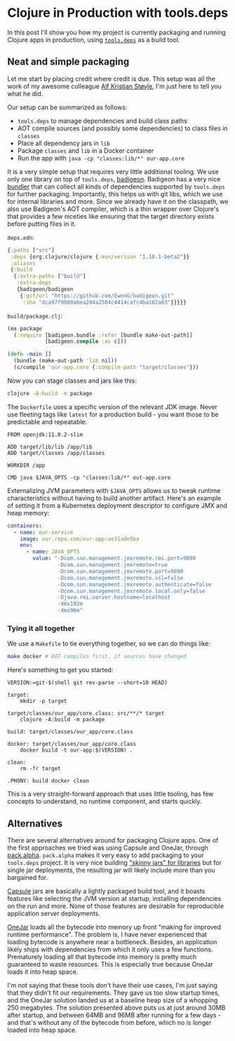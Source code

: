 # Clojure in Production with tools.deps

In this post I'll show you how my project is currently packaging and running
Clojure apps in production, using
[`tools.deps`](https://github.com/clojure/tools.deps.alpha) as a build tool.

<a id="packaging"></a>
## Neat and simple packaging

Let me start by placing credit where credit is due. This setup was all the work
of my awesome colleague [Alf Kristian
Støyle](https://www.kodemaker.no/alf-kristian), I'm just here to tell you what
he did.

Our setup can be summarized as follows:

- `tools.deps` to manage dependencies and build class paths
- AOT compile sources (and possibly some dependencies) to class files in `classes`
- Place all dependency jars in `lib`
- Package `classes` and `lib` in a Docker container
- Run the app with `java -cp "classes:lib/*" our-app.core`

It is a very simple setup that requires very little additional tooling. We use
only one library on top of `tools.deps`,
[badigeon](https://github.com/EwenG/badigeon). Badigeon has a very nice
[bundler](https://github.com/EwenG/badigeon/blob/master/src/badigeon/bundle.clj#L140)
that can collect all kinds of dependencies supported by `tools.deps` for further
packaging. Importantly, this helps us with git libs, which we use for internal
libraries and more. Since we already have it on the classpath, we also use
Badigeon's AOT compiler, which is a thin wrapper over Clojure's that provides a
few niceties like ensuring that the target directory exists before putting files
in it.

`deps.edn`:

```clj
{:paths ["src"]
 :deps {org.clojure/clojure {:mvn/version "1.10.1-beta2"}}
 :aliases
 {:build
  {:extra-paths ["build"]
   :extra-deps
   {badigeon/badigeon
    {:git/url "https://github.com/EwenG/badigeon.git"
     :sha "dca97f9680a6ea204a2504c4414cafc4ba182a83"}}}}}
```

`build/package.clj`:

```clj
(ns package
  (:require [badigeon.bundle :refer [bundle make-out-path]]
            [badigeon.compile :as c]))

(defn -main []
  (bundle (make-out-path 'lib nil))
  (c/compile 'our-app.core {:compile-path "target/classes"}))
```

Now you can stage classes and jars like this:

```sh
clojure -A:build -m package
```

The `Dockerfile` uses a specific version of the relevant JDK image. Never use
fleeting tags like `latest` for a production build - you want those to be
predictable and repeatable:

```
FROM openjdk:11.0.2-slim

ADD target/lib/lib /app/lib
ADD target/classes /app/classes

WORKDIR /app

CMD java $JAVA_OPTS -cp "classes:lib/*" out-app.core
```

Externalizing JVM parameters with `$JAVA_OPTS` allows us to tweak runtime
characteristics without having to build another artifact. Here's an example of
setting it from a Kubernetes deployment descriptor to configure JMX and heap
memory:

```yaml
containers:
  - name: our-service
    image: our.repo.com/our-app:ae31ade5ba
    env:
      - name: JAVA_OPTS
        value: "-Dcom.sun.management.jmxremote.rmi.port=9090
                -Dcom.sun.management.jmxremote=true
                -Dcom.sun.management.jmxremote.port=9090
                -Dcom.sun.management.jmxremote.ssl=false
                -Dcom.sun.management.jmxremote.authenticate=false
                -Dcom.sun.management.jmxremote.local.only=false
                -Djava.rmi.server.hostname=localhost
                -Xmx192m
                -Xms96m"
```

### Tying it all together

We use a `Makefile` to tie everything together, so we can do things like:

```sh
make docker # AOT compiles first, if sources have changed
```

Here's something to get you started:

```
VERSION:=git-$(shell git rev-parse --short=10 HEAD)

target:
    mkdir -p target

target/classes/our_app/core.class: src/**/* target
    clojure -A:build -m package

build: target/classes/our_app/core.class

docker: target/classes/our_app/core.class
    docker build -t our-app:$(VERSION) .

clean:
    rm -fr target

.PHONY: build docker clean
```

This is a very straight-forward approach that uses little tooling, has few
concepts to understand, no runtime component, and starts quickly.

<a id="alternatives"></a>
## Alternatives

There are several alternatives around for packaging Clojure apps. One of the
first approaches we tried was using Capsule and OneJar, through
[pack.alpha](https://github.com/juxt/pack.alpha/). `pack.alpha` makes it very
easy to add packaging to your `tools.deps` project. It is very nice building
["skinny jars" for libraries](/tools-deps-figwheel-main-devcards-emacs/) but for
single jar deployments, the resulting jar will likely include more than you
bargained for.

[Capsule](http://www.capsule.io) jars are basically a lightly packaged build
tool, and it boasts features like selecting the JVM version at startup,
installing dependencies on the run and more. None of those features are
desirable for reproducible application server deployments.

[OneJar](http://one-jar.sourceforge.net) loads all the bytecode into memory up
front "making for improved runtime performance". The problem is, I have never
experienced that loading bytecode is anywhere near a bottleneck. Besides, an
application likely ships with dependencies from which it only uses a few
functions. Prematurely loading all that bytecode into memory is pretty much
guaranteed to waste resources. This is especially true because OneJar loads it
into heap space.

I'm not saying that these tools don't have their use cases, I'm just saying that
they didn't fit our requirements. They gave us too slow startup times, and the
OneJar solution landed us at a baseline heap size of a whopping 250 megabytes.
The solution presented above puts us at just around 30MB after startup, and
between 64MB and 96MB after running for a few days - and that's without any of
the bytecode from before, which no is longer loaded into heap space.

